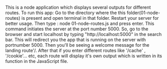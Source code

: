 This is a node application which displays several outputs for different routes.
 To run this app:
	Go to the directory where the this folder(01-node-routes) is present and open terminal in that folder.
	Restart your server for better usage.
	Then type : node 01-node-routes.js and press enter.
	This command initiates the server at the port number 5000.
	So, go to the browser and start localhost by typing "http://localhost:5000" in the search bar.
	This will redirect you the app that is running on the server with portnumber 5000.
        Then you'll be seeing a welcome message for the landing route'/.
	After that if you enter different routes like '/cache' , '/cookie'... etc, each route will display it's own output which is written in its function in the JavaScript file.